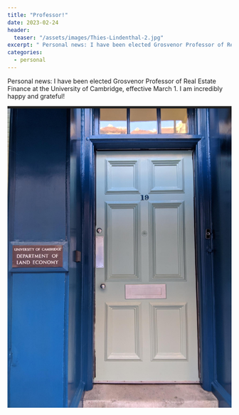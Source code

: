 ```yaml
---
title: "Professor!"
date: 2023-02-24
header:
  teaser: "/assets/images/Thies-Lindenthal-2.jpg"
excerpt: " Personal news: I have been elected Grosvenor Professor of Real Estate Finance at the University of Cambridge"
categories:
  - personal
---
```


 Personal news: I have been elected Grosvenor Professor of Real Estate Finance at the University of Cambridge, effective March 1. I am incredibly happy and grateful! 
 
 
<img src='/assets/images/door.jpeg' />
